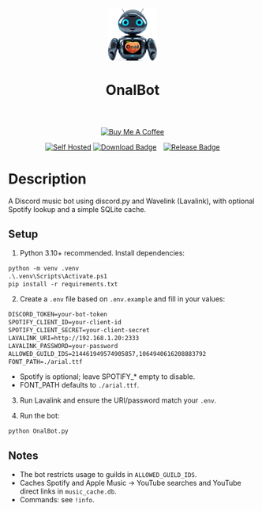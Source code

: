 <p align="center" width="10%">
    <img width="20%" src="logo.png"></a>
</p>

# <p align="center">OnalBot</p>

<br><p align="center" width="100%">
<a href="https://www.buymeacoffee.com/kimsec">
  <img src="https://img.buymeacoffee.com/button-api/?text=Buy%20me%20a%20coffee&amp;emoji=%E2%98%95&amp;slug=kimsec&amp;button_colour=FFDD00&amp;font_colour=000000&amp;font_family=Inter&amp;outline_colour=000000&amp;coffee_colour=ffffff" alt="Buy Me A Coffee"></a></p>
<p align="center">
    <a href="https://github.com/Kimsec/OnalBot">
    <img src="https://img.shields.io/badge/Platform-Self%20Hosted-success" alt="Self Hosted"></a>
    <a href="https://github.com/kimsec/OnalBot/releases/latest">
    <img src="https://img.shields.io/badge/Download-OnalBot-blue" alt="Download Badge" style="margin-right: 10px;"></a>
    <a href="https://github.com/Kimsec/OnalBot/releases">
    <img src="https://img.shields.io/github/v/release/kimsec/OnalBot" alt="Release Badge" style="margin-right: 0px;"></a>
</p>



# Description

A Discord music bot using discord.py and Wavelink (Lavalink), with optional Spotify lookup and a simple SQLite cache.

## Setup

1. Python 3.10+ recommended. Install dependencies:

```pwsh
python -m venv .venv
.\.venv\Scripts\Activate.ps1
pip install -r requirements.txt
```

2. Create a `.env` file based on `.env.example` and fill in your values:

```
DISCORD_TOKEN=your-bot-token
SPOTIFY_CLIENT_ID=your-client-id
SPOTIFY_CLIENT_SECRET=your-client-secret
LAVALINK_URI=http://192.168.1.20:2333
LAVALINK_PASSWORD=your-password
ALLOWED_GUILD_IDS=214461949574905857,1064940616208883792
FONT_PATH=./arial.ttf
```

- Spotify is optional; leave SPOTIFY_* empty to disable.
- FONT_PATH defaults to `./arial.ttf`.

3. Run Lavalink and ensure the URI/password match your `.env`.

4. Run the bot:

```pwsh
python OnalBot.py
```


## Notes

- The bot restricts usage to guilds in `ALLOWED_GUILD_IDS`.
- Caches Spotify and Apple Music -> YouTube searches and YouTube direct links in `music_cache.db`.
- Commands: see `!info`.
